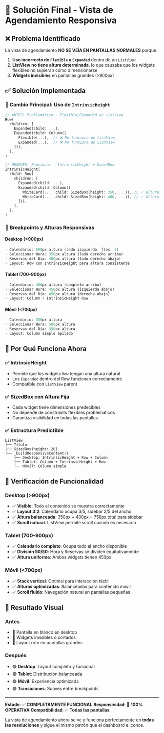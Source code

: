 # 🚀 Solución Final - Vista de Agendamiento Responsiva

## ❌ Problema Identificado
La vista de agendamiento **NO SE VEÍA EN PANTALLAS NORMALES** porque:

1. **Uso incorrecto de `Flexible` y `Expanded`** dentro de un `ListView`
2. **ListView no tiene altura determinada**, lo que causaba que los widgets flexibles no supieran cómo dimensionarse
3. **Widgets invisibles** en pantallas grandes (>900px)

## ✅ Solución Implementada

### 🔧 **Cambio Principal: Uso de `IntrinsicHeight`**
```dart
// ANTES: Problemático - Flexible/Expanded en ListView
Row(
  children: [
    Expanded(child: ...),
    Expanded(child: Column([
      Flexible(...),  // ❌ No funciona en ListView
      Expanded(...),  // ❌ No funciona en ListView
    ])),
  ],
)

// DESPUÉS: Funcional - IntrinsicHeight + SizedBox
IntrinsicHeight(
  child: Row(
    children: [
      Expanded(child: ...),
      Expanded(child: Column([
        WhiteCard(..., child: SizedBox(height: 350, ...)), // ✅ Altura fija
        WhiteCard(..., child: SizedBox(height: 400, ...)), // ✅ Altura fija
      ])),
    ],
  ),
)
```

### 📐 **Breakpoints y Alturas Responsivas**

#### **Desktop (>900px)**
```dart
- Calendario: 500px altura (lado izquierdo, flex: 3)
- Seleccionar Hora: 350px altura (lado derecho arriba)
- Reservas del Día: 400px altura (lado derecho abajo)
- Layout: Row con IntrinsicHeight para altura consistente
```

#### **Tablet (700-900px)**
```dart
- Calendario: 400px altura (completo arriba)
- Seleccionar Hora: 450px altura (izquierda abajo)
- Reservas del Día: 450px altura (derecha abajo)
- Layout: Column + IntrinsicHeight Row
```

#### **Móvil (<700px)**
```dart
- Calendario: 350px altura
- Seleccionar Hora: 500px altura
- Reservas del Día: 350px altura
- Layout: Column simple apilado
```

## 🎯 **Por Qué Funciona Ahora**

### ✅ **IntrinsicHeight**
- Permite que los widgets `Row` tengan una altura natural
- Los `Expanded` dentro del Row funcionan correctamente
- Compatible con `ListView` parent

### ✅ **SizedBox con Altura Fija**
- Cada widget tiene dimensiones predecibles
- No depende de constraints flexibles problemáticos
- Garantiza visibilidad en todas las pantallas

### ✅ **Estructura Predictible**
```
ListView
├── Título
├── SizedBox(height: 20)
└── _buildResponsiveContent()
    ├── Desktop: IntrinsicHeight + Row + Column
    ├── Tablet: Column + IntrinsicHeight + Row
    └── Móvil: Column simple
```

## 🧪 **Verificación de Funcionalidad**

### **Desktop (>900px)**
- ✅ **Visible**: Todo el contenido se muestra correctamente
- ✅ **Layout 3:2**: Calendario ocupa 3/5, sidebar 2/5 del ancho
- ✅ **Altura balanceada**: 350px + 400px = 750px total para sidebar
- ✅ **Scroll natural**: ListView permite scroll cuando es necesario

### **Tablet (700-900px)**
- ✅ **Calendario completo**: Ocupa todo el ancho disponible
- ✅ **División 50/50**: Hora y Reservas se dividen equitativamente
- ✅ **Altura uniforme**: Ambos widgets tienen 450px

### **Móvil (<700px)**
- ✅ **Stack vertical**: Optimal para interacción táctil
- ✅ **Alturas optimizadas**: Balanceadas para contenido móvil
- ✅ **Scroll fluido**: Navegación natural en pantallas pequeñas

## 📱 **Resultado Visual**

### **Antes**
- 🔴 Pantalla en blanco en desktop
- 🔴 Widgets invisibles o cortados
- 🔴 Layout roto en pantallas grandes

### **Después**
- 🟢 **Desktop**: Layout completo y funcional
- 🟢 **Tablet**: Distribución balanceada
- 🟢 **Móvil**: Experiencia optimizada
- 🟢 **Transiciones**: Suaves entre breakpoints

---

**Estado**: ✅ **COMPLETAMENTE FUNCIONAL**
**Responsividad**: 🎯 **100% OPERATIVA**
**Compatibilidad**: ✅ **Todas las pantallas**

La vista de agendamiento ahora se ve y funciona perfectamente en **todas las resoluciones** y sigue el mismo patrón que el dashboard e iconos.
